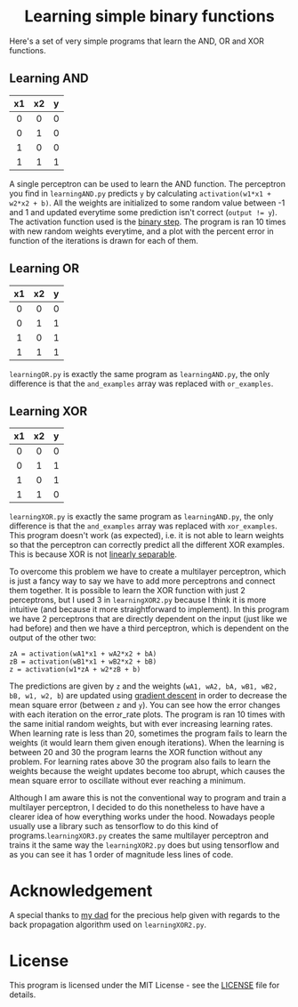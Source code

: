 <h1 align="center">Learning simple binary functions</h1>

Here's a set of very simple programs that learn the AND, OR and XOR functions. 

## Learning AND 

| x1 | x2 | y |
|:--:|:--:|:-:|
| 0  | 0  | 0 |
| 0  | 1  | 0 |
| 1  | 0  | 0 |
| 1  | 1  | 1 | 

A single perceptron can be used to learn the AND function. The perceptron you find in `learningAND.py` predicts `y` by calculating `activation(w1*x1 + w2*x2 + b)`. All the weights are initialized to some random value between -1 and 1 and updated everytime some prediction isn't correct (`output != y`). The activation function used is the [binary step](https://en.wikipedia.org/wiki/Heaviside_step_function). The program is ran 10 times with new random weights everytime, and a plot with the percent error in function of the iterations is drawn for each of them. 

## Learning OR

| x1 | x2 | y |
|:--:|:--:|:-:|
| 0  | 0  | 0 |
| 0  | 1  | 1 |
| 1  | 0  | 1 |
| 1  | 1  | 1 | 

`learningOR.py` is exactly the same program as `learningAND.py`, the only difference is that the `and_examples` array was replaced with `or_examples`.

## Learning XOR 

| x1 | x2 | y |
|:--:|:--:|:-:|
| 0  | 0  | 0 |
| 0  | 1  | 1 |
| 1  | 0  | 1 |
| 1  | 1  | 0 | 

`learningXOR.py` is exactly the same program as `learningAND.py`, the only difference is that the `and_examples` array was replaced with `xor_examples`. This program doesn't work (as expected), i.e. it is not able to learn weights so that the perceptron can correctly predict all the different XOR examples. This is because XOR is not [linearly separable](https://en.wikipedia.org/wiki/Linear_separability).

To overcome this problem we have to create a multilayer perceptron, which is just a fancy way to say we have to add more perceptrons and connect them together. It is possible to learn the XOR function with just 2 perceptrons, but I used 3 in `learningXOR2.py` because I think it is more intuitive (and because it more straightforward to implement). In this program we have 2 perceptrons that are directly dependent on the input (just like we had before) and then we have a third perceptron, which is dependent on the output of the other two: 

```
zA = activation(wA1*x1 + wA2*x2 + bA)
zB = activation(wB1*x1 + wB2*x2 + bB)
z = activation(w1*zA + w2*zB + b)
```

The predictions are given by `z` and the weights (`wA1, wA2, bA, wB1, wB2, bB, w1, w2, b`) are updated using [gradient descent](https://en.wikipedia.org/wiki/Gradient_descent) in order to decrease the mean square error (between `z` and `y`). You can see how the error changes with each iteration on the error_rate plots. The program is ran 10 times with the same initial random weights, but with ever increasing learning rates. When learning rate is less than 20, sometimes the program fails to learn the weights (it would learn them given enough iterations). When the learning is between 20 and 30 the program learns the XOR function without any problem. For learning rates above 30 the program also fails to learn the weights because the weight updates become too abrupt, which causes the mean square error to oscillate without ever reaching a minimum.

Although I am aware this is not the conventional way to program and train a multilayer perceptron, I decided to do this nonetheless to have have a clearer idea of how everything works under the hood. Nowadays people usually use a library such as tensorflow to do this kind of programs.`learningXOR3.py` creates the same multilayer perceptron and trains it the same way the `learningXOR2.py` does but using tensorflow and as you can see it has 1 order of magnitude less lines of code.

# Acknowledgement

A special thanks to [my dad](https://github.com/jvalentedeoliveira) for the precious help given with regards to the back propagation algorithm used on `learningXOR2.py`.

# License

This program is licensed under the MIT License - see the [LICENSE](LICENSE) file for details.
